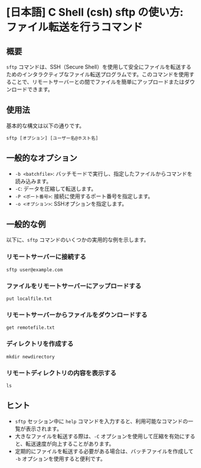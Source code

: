 # [日本語] C Shell (csh) sftp の使い方: ファイル転送を行うコマンド

## 概要
`sftp` コマンドは、SSH（Secure Shell）を使用して安全にファイルを転送するためのインタラクティブなファイル転送プログラムです。このコマンドを使用することで、リモートサーバーとの間でファイルを簡単にアップロードまたはダウンロードできます。

## 使用法
基本的な構文は以下の通りです。

```
sftp [オプション] [ユーザー名@ホスト名]
```

## 一般的なオプション
- `-b <batchfile>`: バッチモードで実行し、指定したファイルからコマンドを読み込みます。
- `-C`: データを圧縮して転送します。
- `-P <ポート番号>`: 接続に使用するポート番号を指定します。
- `-o <オプション>`: SSHオプションを指定します。

## 一般的な例
以下に、`sftp` コマンドのいくつかの実用的な例を示します。

### リモートサーバーに接続する
```
sftp user@example.com
```

### ファイルをリモートサーバーにアップロードする
```
put localfile.txt
```

### リモートサーバーからファイルをダウンロードする
```
get remotefile.txt
```

### ディレクトリを作成する
```
mkdir newdirectory
```

### リモートディレクトリの内容を表示する
```
ls
```

## ヒント
- `sftp` セッション中に `help` コマンドを入力すると、利用可能なコマンドの一覧が表示されます。
- 大きなファイルを転送する際は、`-C` オプションを使用して圧縮を有効にすると、転送速度が向上することがあります。
- 定期的にファイルを転送する必要がある場合は、バッチファイルを作成して `-b` オプションを使用すると便利です。